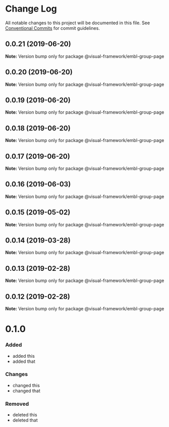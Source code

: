 # Change Log

All notable changes to this project will be documented in this file.
See [Conventional Commits](https://conventionalcommits.org) for commit guidelines.

## 0.0.21 (2019-06-20)

**Note:** Version bump only for package @visual-framework/embl-group-page





## 0.0.20 (2019-06-20)

**Note:** Version bump only for package @visual-framework/embl-group-page





## 0.0.19 (2019-06-20)

**Note:** Version bump only for package @visual-framework/embl-group-page





## 0.0.18 (2019-06-20)

**Note:** Version bump only for package @visual-framework/embl-group-page





## 0.0.17 (2019-06-20)

**Note:** Version bump only for package @visual-framework/embl-group-page





## 0.0.16 (2019-06-03)

**Note:** Version bump only for package @visual-framework/embl-group-page





## 0.0.15 (2019-05-02)

**Note:** Version bump only for package @visual-framework/embl-group-page





## 0.0.14 (2019-03-28)

**Note:** Version bump only for package @visual-framework/embl-group-page





## 0.0.13 (2019-02-28)

**Note:** Version bump only for package @visual-framework/embl-group-page





## 0.0.12 (2019-02-28)

**Note:** Version bump only for package @visual-framework/embl-group-page





# 0.1.0

### Added
- added this
- added that

### Changes

- changed this
- changed that

### Removed

- deleted this
- deleted that
